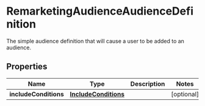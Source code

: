 

# RemarketingAudienceAudienceDefinition

The simple audience definition that will cause a user to be added to an audience.

## Properties

| Name | Type | Description | Notes |
|------------ | ------------- | ------------- | -------------|
|**includeConditions** | [**IncludeConditions**](IncludeConditions.md) |  |  [optional] |



